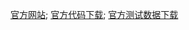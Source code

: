 [官方网站](http://algs4.cs.princeton.edu/home/);
[官方代码下载](http://algs4.cs.princeton.edu/code/algs4.jar);
[官方测试数据下载](http://algs4.cs.princeton.edu/code/algs4-data.zip)
